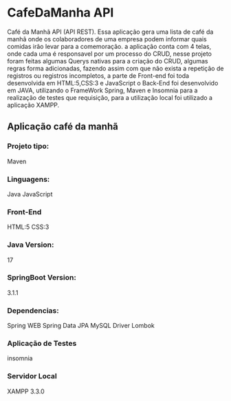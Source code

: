 # CafeDaManha API
Café da Manhã  API (API REST). 
Essa aplicação gera uma lista de café da manhã onde os colaboradores de uma empresa podem informar quais comidas irão levar para a comemoração.
a aplicação conta com 4 telas, onde cada uma é responsavel por um processo do CRUD, nesse projeto foram feitas algumas Querys nativas para a criação do CRUD,
algumas regras forma adicionadas, fazendo assim com que não exista a repetição de registros ou registros incompletos, a parte de Front-end foi toda desenvolvida em 
HTML:5,CSS:3 e JavaScript o Back-End foi desenvolvido em JAVA, utilizando o FrameWork Spring, Maven e Insomnia para a realização de testes que requisição, para 
a utilização local foi utilizado a aplicação XAMPP.

## Aplicação café da manhã

### Projeto tipo:
Maven
### Linguagens:
Java
JavaScript
### Front-End
HTML:5
CSS:3
### Java Version:
17
### SpringBoot Version:
3.1.1
### Dependencias:
Spring WEB
Spring Data JPA
MySQL Driver
Lombok
### Aplicação de Testes
insomnia
### Servidor Local
XAMPP 3.3.0

